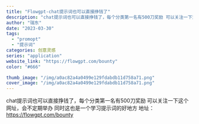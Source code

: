 ```yaml
---
title: "Flowgpt-chat提示词也可以直接挣钱了"
description: "chat提示词也可以直接挣钱了，每个分类第一名有500刀奖励 可以关注一下这个网址，会不定期举办 同时这也是一个学习提示"
author: "瑞东"
date: "2023-03-30"
tags:
  - "promopt"
  - "提示词"
categories: 创意灵感
series: "application"
website_link: "https://flowgpt.com/bounty"
color: "#666"

thumb_image: "/img/a0ac82a4a0499e129fdabdb11d758a71.png"
cover_image: "/img/a0ac82a4a0499e129fdabdb11d758a71.png"
---
```


chat提示词也可以直接挣钱了，每个分类第一名有500刀奖励 可以关注一下这个网址，会不定期举办 同时这也是一个学习提示词的好地方 地址：https://flowgpt.com/bounty 